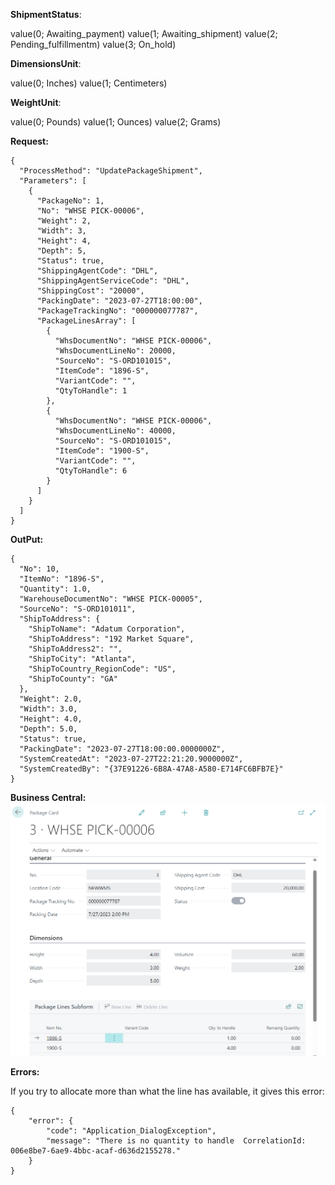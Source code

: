 **ShipmentStatus**:

value(0; Awaiting_payment)
value(1; Awaiting_shipment)
value(2; Pending_fulfillmentm)
value(3; On_hold)

**DimensionsUnit**:

value(0; Inches)
value(1; Centimeters)

**WeightUnit**:

value(0; Pounds)
value(1; Ounces)
value(2; Grams)

**Request:**
```
{
  "ProcessMethod": "UpdatePackageShipment",
  "Parameters": [
    {
      "PackageNo": 1,
      "No": "WHSE PICK-00006",
      "Weight": 2,
      "Width": 3,
      "Height": 4,
      "Depth": 5,
      "Status": true,
      "ShippingAgentCode": "DHL",
      "ShippingAgentServiceCode": "DHL",
      "ShippingCost": "20000",
      "PackingDate": "2023-07-27T18:00:00",
      "PackageTrackingNo": "000000077787",
      "PackageLinesArray": [
        {
          "WhsDocumentNo": "WHSE PICK-00006",
          "WhsDocumentLineNo": 20000,
          "SourceNo": "S-ORD101015",
          "ItemCode": "1896-S",
          "VariantCode": "",
          "QtyToHandle": 1
        },
        {
          "WhsDocumentNo": "WHSE PICK-00006",
          "WhsDocumentLineNo": 40000,
          "SourceNo": "S-ORD101015",
          "ItemCode": "1900-S",
          "VariantCode": "",
          "QtyToHandle": 6
        }
      ]
    }
  ]
}
```

**OutPut:**

```
{
  "No": 10,
  "ItemNo": "1896-S",
  "Quantity": 1.0,
  "WarehouseDocumentNo": "WHSE PICK-00005",
  "SourceNo": "S-ORD101011",
  "ShipToAddress": {
    "ShipToName": "Adatum Corporation",
    "ShipToAddress": "192 Market Square",
    "ShipToAddress2": "",
    "ShipToCity": "Atlanta",
    "ShipToCountry_RegionCode": "US",
    "ShipToCounty": "GA"
  },
  "Weight": 2.0,
  "Width": 3.0,
  "Height": 4.0,
  "Depth": 5.0,
  "Status": true,
  "PackingDate": "2023-07-27T18:00:00.0000000Z",
  "SystemCreatedAt": "2023-07-27T22:21:20.9000000Z",
  "SystemCreatedBy": "{37E91226-6B8A-47A8-A580-E714FC6BFB7E}"
}
```

**Business Central:**
![image.png](/.attachments/image-167e2f2e-8612-43f5-8bc9-38eb136aaeca.png)

**Errors:**

If you try to allocate more than what the line has available, it gives this error:

```
{
    "error": {
        "code": "Application_DialogException",
        "message": "There is no quantity to handle  CorrelationId:  006e8be7-6ae9-4bbc-acaf-d636d2155278."
    }
}
```



